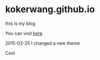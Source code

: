 kokerwang.github.io
===================
this is my blog

You can visit [here](http://www.kokerwang.com)

2015-02-25 I changed a new theme

Cool